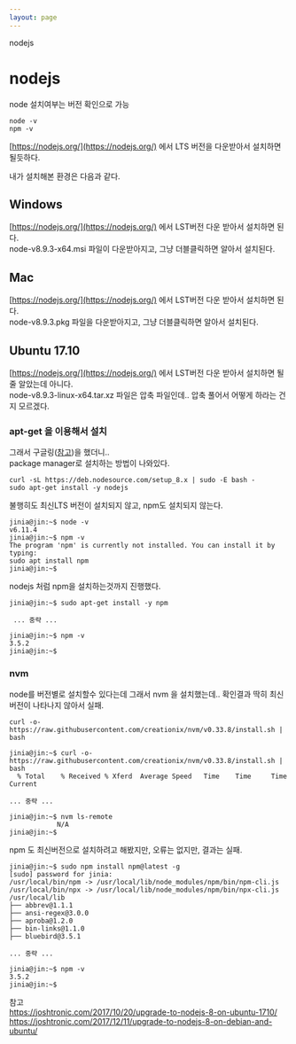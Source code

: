 ```yaml
---
layout: page
---
```


nodejs

# nodejs

node 설치여부는 버전 확인으로 가능

```
node -v
npm -v
```

[https://nodejs.org/](https://nodejs.org/) 에서 LTS 버전을 다운받아서 설치하면 될듯하다.

내가 설치해본 환경은 다음과 같다. 

## Windows

[https://nodejs.org/](https://nodejs.org/) 에서 LST버전 다운 받아서 설치하면 된다.  
node-v8.9.3-x64.msi 파일이 다운받아지고, 그냥 더블클릭하면 알아서 설치된다. 

## Mac

[https://nodejs.org/](https://nodejs.org/) 에서 LST버전 다운 받아서 설치하면 된다.  
node-v8.9.3.pkg 파일을 다운받아지고, 그냥 더블클릭하면 알아서 설치된다.

## Ubuntu 17.10

[https://nodejs.org/](https://nodejs.org/) 에서 LST버전 다운 받아서 설치하면 될 줄 알았는데 아니다.  
node-v8.9.3-linux-x64.tar.xz 파일은 압축 파일인데.. 압축 풀어서 어떻게 하라는 건지 모르겠다. 

### apt-get 을 이용해서 설치

그래서 구글링([참고](https://nodejs.org/en/download/package-manager/#debian-and-ubuntu-based-linux-distributions))을 했더니..  
package manager로 설치하는 방법이 나와있다. 

```
curl -sL https://deb.nodesource.com/setup_8.x | sudo -E bash -
sudo apt-get install -y nodejs
```

불행히도 최신LTS 버전이 설치되지 않고, npm도 설치되지 않는다.  

```
jinia@jin:~$ node -v
v6.11.4
jinia@jin:~$ npm -v
The program 'npm' is currently not installed. You can install it by typing:
sudo apt install npm
jinia@jin:~$ 
```
nodejs 처럼 npm을 설치하는것까지 진행했다.

```
jinia@jin:~$ sudo apt-get install -y npm

 ... 중략 ... 

jinia@jin:~$ npm -v
3.5.2
jinia@jin:~$ 
```  

### nvm 

node를 버전별로 설치할수 있다는데 그래서 nvm 을 설치했는데.. 확인결과 딱히 최신버전이 나타나지 않아서 실패. 

```
curl -o- https://raw.githubusercontent.com/creationix/nvm/v0.33.8/install.sh | bash
```

```
jinia@jin:~$ curl -o- https://raw.githubusercontent.com/creationix/nvm/v0.33.8/install.sh | bash
  % Total    % Received % Xferd  Average Speed   Time    Time     Time  Current

... 중략 ...

jinia@jin:~$ nvm ls-remote
            N/A
jinia@jin:~$ 
```

npm 도 최신버전으로 설치하려고 해봤지만, 오류는 없지만, 결과는 실패.

```
jinia@jin:~$ sudo npm install npm@latest -g
[sudo] password for jinia: 
/usr/local/bin/npm -> /usr/local/lib/node_modules/npm/bin/npm-cli.js
/usr/local/bin/npx -> /usr/local/lib/node_modules/npm/bin/npx-cli.js
/usr/local/lib
├── abbrev@1.1.1 
├── ansi-regex@3.0.0 
├── aproba@1.2.0 
├── bin-links@1.1.0 
├── bluebird@3.5.1 

... 중략 ...

jinia@jin:~$ npm -v
3.5.2
jinia@jin:~$ 
```

참고  
https://joshtronic.com/2017/10/20/upgrade-to-nodejs-8-on-ubuntu-1710/  
https://joshtronic.com/2017/12/11/upgrade-to-nodejs-8-on-debian-and-ubuntu/